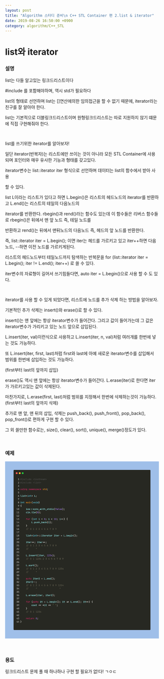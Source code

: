 ```yaml
---
layout: post
title: "Algorithm 스터디 준비\n C++ STL Container 편 2.list & iterator"
date: 2019-08-26 16:50:00 +0900
category: algorithm/C++_STL
---
```


# list와 iterator

### 설명

list는 다들 알고있는 링크드리스트이다

#include <list>를 포함해야하며, 역시 std가 필요하다

list<T>의 형태로 선언하며 list는 []연산에의한 임의접근을 할 수 없기 때문에, iterator라는 친구를 잘 알아야 한다.

list는 기본적으로 더블링크드리스트이며 원형링크드리스트는 따로 지원하지 않기 떄문에 직접 구현해줘야 한다.

<br>

list를 쓰기위한 iterator를 알아보자!

일단 iterator(반복자)는 리스트에만 쓰이는 것이 아니라 모든 STL Container에 사용되며 포인터와 매우 유사한 기능과 형태를 갖고있다.

iterator변수는 list<T>::iterator iter 형식으로 선언하며 데이터는 list의 함수에서 받아 사용

할 수 있다.

list<int> L이라는 리스트가 있다고 하면 L.begin()은 리스트의 헤드노드의 iterator를 반환하고 L.end()는 리스트의 테일의 다음노드의

iterator를 반환한다. rbegin()과 rend()라는 함수도 있는데 이 함수들은 리버스 함수들로 rbegin()은 뒤에서 맨 앞 노드 즉, 테일 노드를

반환하고 rend()는 뒤에서 맨뒤노드의 다음노드 즉, 헤드의 앞 노드를 반환한다.

즉, list<int>::iterator iter = L.begin(); 이면 iter는 헤드를 가르키고 있고 iter++하면 다음 노드, --하면 이전 노드를 가르키게된다.

리스트의 헤드노드부터 테일노드까지 탐색하는 반복문을 for (list<int>::iterator iter = L.begin(); iter != L.end(); iter++) 로 쓸 수 있다.

iter변수의 자료형이 길어서 쓰기힘들다면,  auto iter = L.begin()으로 사용 할 수 도 있다.

<br>

iterator를 사용 할 수 있게 되었다면, 리스트에 노드를 추가 삭제 하는 방법을 알아보자.

기본적인 추가 삭제는 insert()와 erase()로 할 수 있다.

insert()는 맨 앞에는 항상 iterator변수가 들어간다. 그리고 값이 들어가는데 그 값은 iterator변수가 가리키고 있는 노드 앞으로 삽입된다.

L.insert(iter, val)이런식으로 사용하고 L.insert(iter, n, val)처럼 여러개를 한번에 넣는 것도 가능하다.

또 L.insert(iter, first, last)처럼 first와 last에 아예 새로운 iterator변수를 삽입해서 범위를 한번에 삽입하는 것도 가능하다.

(first부터 last의 앞까지 삽입)

erase()도 역시 맨 앞에는 항상 iterator변수가 들어간다. L.erase(iter)로 한다면 iter가 가르키고있는 값이 삭제된다.

마찬가지로, L.erase(first, last)처럼 범위를 지정해서 한번에 삭제하는것이 가능하다. (first부터 last의 앞까지 삭제)

추가로 맨 앞, 맨 뒤의 삽입, 삭제는 push_back(), push_front(), pop_back(), pop_front()로 편하게 구현 할 수 있다.

그 외 쓸만한 함수로는, size(), clear(), sort(), unique(), merge()정도가 있다.

<br>

### 예제

![list_iter](https://github.com/MingNine9999/MingNine9999.github.io/blob/main/_posts/img/list_iter.png?raw=true)

<br>

### 용도

링크드리스트 문제 풀 때 하나하나 구현 할 필요가 없!다! ㄱㅇㄷ